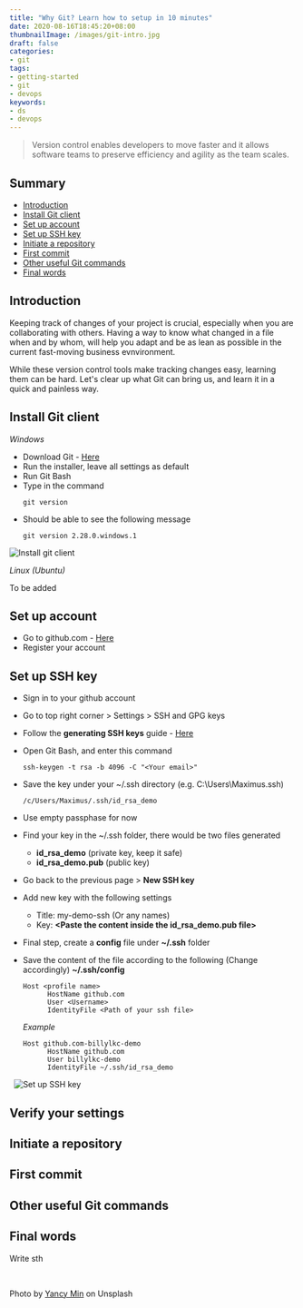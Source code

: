 ```yaml
---
title: "Why Git? Learn how to setup in 10 minutes"
date: 2020-08-16T18:45:20+08:00
thumbnailImage: /images/git-intro.jpg
draft: false
categories:
- git
tags:
- getting-started
- git
- devops
keywords:
- ds
- devops
---
```

> Version control enables developers to move faster and it allows software teams to preserve efficiency and agility as the team scales.
<!--more-->

## Summary
* [Introduction](#introduction)
* [Install Git client](#install-git-client)
* [Set up account](#set-up-account)
* [Set up SSH key](#set-up-ssh-keys)
* [Initiate a repository](intitate-a-repository)
* [First commit](#first-commit)
* [Other useful Git commands](#other-useful-git-commands)
* [Final words](#final-words)

## Introduction

Keeping track of changes of your project is crucial, especially when you are collaborating with others. Having a way to know what changed in a file when and by whom, will help you adapt and be as lean as possible in the current fast-moving business evnvironment.

While these version control tools make tracking changes easy, learning them can be hard. Let's clear up what Git can bring us, and learn it in a quick and painless way.

## Install Git client
_Windows_

* Download Git - [Here](https://git-scm.com/download/win)
* Run the installer, leave all settings as default
* Run Git Bash
* Type in the command
  ```
  git version
  ```
* Should be able to see the following message
  ```
  git version 2.28.0.windows.1
  ```


![Install git client](/images/gif/set-up-git.gif)


_Linux (Ubuntu)_

To be added

## Set up account

* Go to github.com - [Here](https://github.com/)
* Register your account

## Set up SSH key

* Sign in to your github account
* Go to top right corner > Settings > SSH and GPG keys
* Follow the __generating SSH keys__ guide - [Here](https://docs.github.com/en/github/authenticating-to-github/generating-a-new-ssh-key-and-adding-it-to-the-ssh-agent)
* Open Git Bash, and enter this command
  ```
  ssh-keygen -t rsa -b 4096 -C "<Your email>"
  ```
* Save the key under your ~/.ssh directory (e.g. C:\Users\Maximus\.ssh\)
  ```
  /c/Users/Maximus/.ssh/id_rsa_demo
  ```
* Use empty passphase for now
* Find your key in the ~/.ssh folder, there would be two files generated
  * __id_rsa_demo__ (private key, keep it safe)
  * __id_rsa_demo.pub__ (public key)
* Go back to the previous page > __New SSH key__
* Add new key with the following settings
  * Title: my-demo-ssh (Or any names)
  * Key: __\<Paste the content inside the id_rsa_demo.pub file\>__
* Final step, create a __config__ file under __~/.ssh__ folder
* Save the content of the file according to the following (Change accordingly)
  __~/.ssh/config__
  ```
  Host <profile name>
        HostName github.com
        User <Username>
        IdentityFile <Path of your ssh file>
  ```

  _Example_
  ```
  Host github.com-billylkc-demo
        HostName github.com
        User billylkc-demo
        IdentityFile ~/.ssh/id_rsa_demo
  ```

&nbsp;
![Set up SSH key](/images/gif/git-ssh.gif)


## Verify your settings


## Initiate a repository

## First commit

## Other useful Git commands

## Final words

Write sth

&nbsp;

Photo by [Yancy Min](https://unsplash.com/@yancymin) on Unsplash
